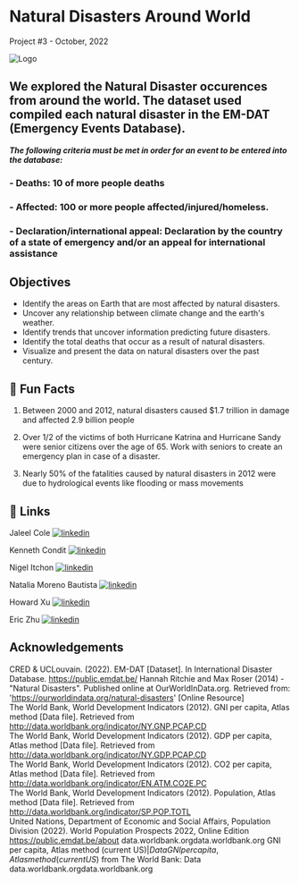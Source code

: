 # Natural Disasters Around World
Project #3 - October, 2022





![Logo](https://encrypted-tbn0.gstatic.com/images?q=tbn:ANd9GcRGoJJBsuXLDEAUAk7qqQg-URz8Odn4BADnIA&usqp=CAU) 



##  We explored the Natural Disaster occurences from around the world. The dataset used compiled each natural disaster in the EM-DAT (Emergency Events Database).  
**_The following criteria must be met in order for an event to be entered into the database:_**
###  -    Deaths: 10 of more people deaths
###  -    Affected: 100 or more people affected/injured/homeless.
###  -    Declaration/international appeal: Declaration by the country of a state of emergency and/or an appeal for international assistance


## Objectives
- Identify the areas on Earth that are most affected by natural disasters.
- Uncover any relationship between climate change and the earth's weather.
- Identify trends that uncover information predicting future disasters.
- Identify the total deaths that occur as a result of natural disasters.
- Visualize and present the data on natural disasters over the past century. 







## 🚀 Fun Facts

1) 	Between 2000 and 2012, natural disasters caused $1.7 trillion in damage and affected 2.9 billion people  

2)  Over 1/2 of the victims of both Hurricane Katrina and Hurricane Sandy were senior citizens over the age of 65. Work with seniors to create an emergency plan in case of a disaster.  

3)  Nearly 50% of the fatalities caused by natural disasters in 2012 were due to hydrological events like flooding or mass movements


  
    










## 🔗 Links

Jaleel Cole
[![linkedin](https://img.shields.io/badge/linkedin-0A66C2?style=for-the-badge&logo=linkedin&logoColor=white)](linkedin.com/in/jaleel-cole215)

Kenneth Condit
[![linkedin](https://img.shields.io/badge/linkedin-0A66C2?style=for-the-badge&logo=linkedin&logoColor=white)](https://www.linkedin.com/in/ken-condit-402a6b203/)

Nigel Itchon
[![linkedin](https://img.shields.io/badge/linkedin-0A66C2?style=for-the-badge&logo=linkedin&logoColor=white)](www.linkedin.com/in/nitchon)

Natalia Moreno Bautista
[![linkedin](https://img.shields.io/badge/linkedin-0A66C2?style=for-the-badge&logo=linkedin&logoColor=white)](https://www.linkedin.com/)

Howard Xu
[![linkedin](https://img.shields.io/badge/linkedin-0A66C2?style=for-the-badge&logo=linkedin&logoColor=white)](https://www.linkedin.com/)

Eric Zhu
[![linkedin](https://img.shields.io/badge/linkedin-0A66C2?style=for-the-badge&logo=linkedin&logoColor=white)](https://www.linkedin.com/)

## Acknowledgements

CRED & UCLouvain. (2022). EM-DAT [Dataset]. In International Disaster Database. https://public.emdat.be/
Hannah Ritchie and Max Roser (2014) - "Natural Disasters". Published online at OurWorldInData.org. Retrieved from: 'https://ourworldindata.org/natural-disasters' [Online Resource]  
The World Bank, World Development Indicators (2012). GNI per capita, Atlas method [Data file]. Retrieved from http://data.worldbank.org/indicator/NY.GNP.PCAP.CD  
The World Bank, World Development Indicators (2012). GDP per capita, Atlas method [Data file]. Retrieved from http://data.worldbank.org/indicator/NY.GDP.PCAP.CD  
The World Bank, World Development Indicators (2012). CO2 per capita, Atlas method [Data file]. Retrieved from http://data.worldbank.org/indicator/EN.ATM.CO2E.PC  
The World Bank, World Development Indicators (2012). Population, Atlas method [Data file]. Retrieved from http://data.worldbank.org/indicator/SP.POP.TOTL  
United Nations, Department of Economic and Social Affairs, Population Division (2022). World Population Prospects 2022, Online Edition
https://public.emdat.be/about
data.worldbank.orgdata.worldbank.org
GNI per capita, Atlas method (current US$) | Data  
GNI per capita, Atlas method (current US$) from The World Bank: Data  
data.worldbank.orgdata.worldbank.org  


